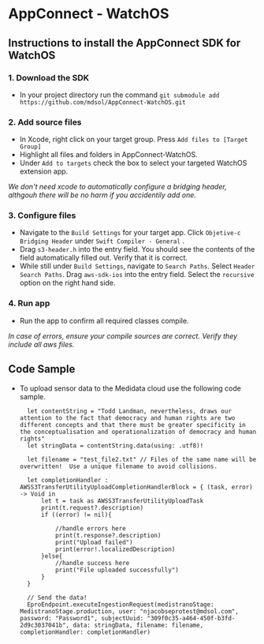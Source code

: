 # AppConnect - WatchOS

## Instructions to install the AppConnect SDK for WatchOS

### 1.  Download the SDK
 - In your project directory run the command `git submodule add https://github.com/mdsol/AppConnect-WatchOS.git`

### 2. Add source files
- In Xcode, right click on your target group.  Press `Add files to [Target Group]`
- Highlight all files and folders in AppConnect-WatchOS.
- Under `Add to targets` check the box to select your targeted WatchOS extension app.

*We don't need xcode to automatically configure a bridging header, althgouh there will be no harm if you accidentily add one.*

### 3.  Configure files
- Navigate to the `Build Settings` for your target app.  Click `Objetive-c Bridging Header` under `Swift Compiler - General` .
- Drag `s3-header.h` into the entry field.  You should see the contents of the field automatically filled out.  Verify that it is correct.
- While still under `Build Settings`,  navigate to `Search Paths`.  Select `Header Search Paths`.  Drag `aws-sdk-ios` into the entry field.  Select the `recursive`  option on the right hand side.

### 4. Run app
- Run the app to confirm all required classes compile.

*In case of errors, ensure your compile sources are correct.  Verify they include all aws files.*

## Code Sample
- To upload sensor data to the Medidata cloud use the following code sample.

        let contentString = "Todd Landman, nevertheless, draws our attention to the fact that democracy and human rights are two different concepts and that there must be greater specificity in the conceptualisation and operationalization of democracy and human rights"
        let stringData = contentString.data(using: .utf8)!
        
        let filename = "test_file2.txt" // Files of the same name will be overwritten!  Use a unique filename to avoid collisions. 
        
        let completionHandler : AWSS3TransferUtilityUploadCompletionHandlerBlock = { (task, error) -> Void in
            let t = task as AWSS3TransferUtilityUploadTask
            print(t.request?.description)
            if ((error) != nil){
                
                //handle errors here
                print(t.response?.description)
                print("Upload failed")
                print(error!.localizedDescription)
            }else{
                //handle success here
                print("File uploaded successfully")
            }
        }
        
        // Send the data!
        EproEndpoint.executeIngestionRequest(medistranoStage: MedistranoStage.production, user: "njacobseprotest@mdsol.com", password: "Password1", subjectUuid: "309f0c35-a464-450f-b3fd-2d9c3037041b", data: stringData, filename: filename, completionHandler: completionHandler)
        
